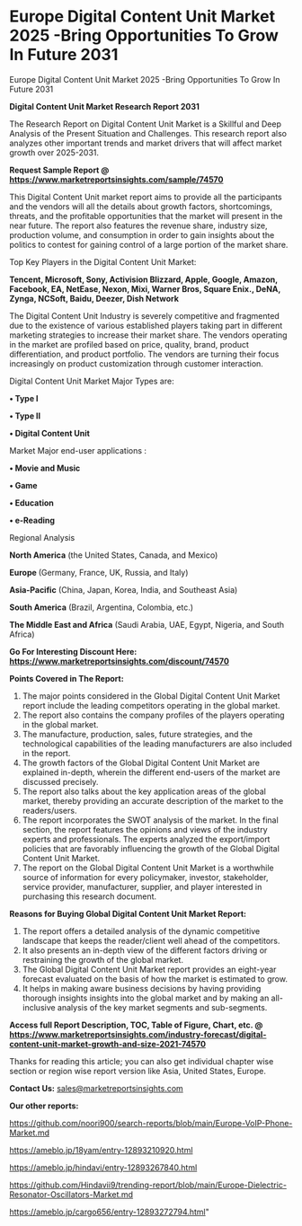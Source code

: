 # Europe Digital Content Unit Market 2025 -Bring Opportunities To Grow In Future 2031
Europe Digital Content Unit Market 2025 -Bring Opportunities To Grow In Future 2031


<strong>Digital Content Unit Market Research Report 2031</strong>

The Research Report on Digital Content Unit Market is a Skillful and Deep Analysis of the Present Situation and Challenges. This research report also analyzes other important trends and market drivers that will affect market growth over 2025-2031.

<strong>Request Sample Report @ <a href=https://www.marketreportsinsights.com/sample/74570>https://www.marketreportsinsights.com/sample/74570</a></strong>

This Digital Content Unit market report aims to provide all the participants and the vendors will all the details about growth factors, shortcomings, threats, and the profitable opportunities that the market will present in the near future. The report also features the revenue share, industry size, production volume, and consumption in order to gain insights about the politics to contest for gaining control of a large portion of the market share.

Top Key Players in the Digital Content Unit Market:

<strong>Tencent, Microsoft, Sony, Activision Blizzard, Apple, Google, Amazon, Facebook, EA, NetEase, Nexon, Mixi, Warner Bros, Square Enix., DeNA, Zynga, NCSoft, Baidu, Deezer, Dish Network</strong>

The Digital Content Unit Industry is severely competitive and fragmented due to the existence of various established players taking part in different marketing strategies to increase their market share. The vendors operating in the market are profiled based on price, quality, brand, product differentiation, and product portfolio. The vendors are turning their focus increasingly on product customization through customer interaction.

Digital Content Unit Market Major Types are:

<strong>• Type I

• Type II

• Digital Content Unit</strong>

Market Major end-user applications :

<strong>• Movie and Music

• Game

• Education

• e-Reading</strong>

Regional Analysis

</u><strong><b>North America</b></strong> (the United States, Canada, and Mexico)

<strong><b>Europe </b></strong>(Germany, France, UK, Russia, and Italy)

<strong><b>Asia-Pacific</b></strong> (China, Japan, Korea, India, and Southeast Asia)

<strong><b>South America</b></strong> (Brazil, Argentina, Colombia, etc.)

<strong><b>The Middle East and Africa</b></strong> (Saudi Arabia, UAE, Egypt, Nigeria, and South Africa)

<strong>Go For Interesting Discount Here: <a href=https://www.marketreportsinsights.com/discount/74570>https://www.marketreportsinsights.com/discount/74570</a></strong>

<strong>Points Covered in The Report:</strong>
<ol>
  <li>The major points considered in the Global Digital Content Unit Market report include the leading competitors operating in the global market.</li>
  <li>The report also contains the company profiles of the players operating in the global market.</li>
  <li>The manufacture, production, sales, future strategies, and the technological capabilities of the leading manufacturers are also included in the report.</li>
  <li>The growth factors of the Global Digital Content Unit Market are explained in-depth, wherein the different end-users of the market are discussed precisely.</li>
  <li>The report also talks about the key application areas of the global market, thereby providing an accurate description of the market to the readers/users.</li>
  <li>The report incorporates the SWOT analysis of the market. In the final section, the report features the opinions and views of the industry experts and professionals. The experts analyzed the export/import policies that are favorably influencing the growth of the Global Digital Content Unit Market.</li>
  <li>The report on the Global Digital Content Unit Market is a worthwhile source of information for every policymaker, investor, stakeholder, service provider, manufacturer, supplier, and player interested in purchasing this research document.</li>
</ol>
<strong>Reasons for Buying Global Digital Content Unit Market Report:</strong>

<ol>
  <li>The report offers a detailed analysis of the dynamic competitive landscape that keeps the reader/client well ahead of the competitors.</li>
  <li>It also presents an in-depth view of the different factors driving or restraining the growth of the global market.</li>
  <li>The Global Digital Content Unit Market report provides an eight-year forecast evaluated on the basis of how the market is estimated to grow.</li>
  <li>It helps in making aware business decisions by having providing thorough insights insights into the global market and by making an all-inclusive analysis of the key market segments and sub-segments.</li>
</ol>
<strong>Access full Report Description, TOC, Table of Figure, Chart, etc. @ <a href=https://www.marketreportsinsights.com/industry-forecast/digital-content-unit-market-growth-and-size-2021-74570>https://www.marketreportsinsights.com/industry-forecast/digital-content-unit-market-growth-and-size-2021-74570</a></strong>


Thanks for reading this article; you can also get individual chapter wise section or region wise report version like Asia, United States, Europe.

<strong>Contact Us:</strong>
sales@marketreportsinsights.com

<strong>Our other reports:</strong>

<a href=https://github.com/noori900/search-reports/blob/main/Europe-VoIP-Phone-Market.md>https://github.com/noori900/search-reports/blob/main/Europe-VoIP-Phone-Market.md</a>

<a href=https://ameblo.jp/18yam/entry-12893210920.html>https://ameblo.jp/18yam/entry-12893210920.html</a>

<a href=https://ameblo.jp/hindavi/entry-12893267840.html>https://ameblo.jp/hindavi/entry-12893267840.html</a>

<a href=https://github.com/Hindavii9/trending-report/blob/main/Europe-Dielectric-Resonator-Oscillators-Market.md>https://github.com/Hindavii9/trending-report/blob/main/Europe-Dielectric-Resonator-Oscillators-Market.md</a>

<a href=https://ameblo.jp/cargo656/entry-12893272794.html>https://ameblo.jp/cargo656/entry-12893272794.html</a>"
